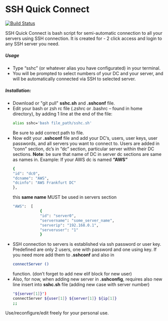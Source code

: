 # SSH Quick Connect

[![Build Status](https://travis-ci.org/joemccann/dillinger.svg?branch=master)](https://travis-ci.org/joemccann/dillinger)

SSH Quick Connect is bash script for semi-automatic connection to all your servers using SSH connection.
It is created for - 2 click access and login to any SSH server you need.
##### Usage
  - Type “sshc” (or whatever alias you have configurated) in your terminal.
  - You will be prompted to select numbers of your DC and your server, and will be automatically connected via SSH to selected server.


##### Installation:
  - Download or "git pull" **sshc.sh** and **.sshconf** file.
  - Edit your bash or zsh rc file (.zshrc or .bashrc – found in home directory), by adding 1 line at the end of the file:
    ```sh
    alias sshc='bash file_path/sshc.sh'
    ```
    Be sure to add correct path to file.
  - Now edit your **.sshconf** file and add your DC’s, users, user keys, user passwords, and all servers you want to connect to. 
    Users are added in “conn” section, dc’s in “dc” section, particular server within their DC sections. 
    **Note**: be sure that name of DC in server dc sections are same as names in.
    Example: If your  AWS dc is named **“AWS”** 
    ```sh
    {
    "id": "dc0",
    "dcname": "AWS",
    "dcinfo": "AWS Frankfurt DC"
    },
    ```
    this **same name** MUST be used in servers section
    ```sh
    "AWS":  [
                {
                "id": "server0",
                "servername": "some_server_name",
                "serverip": "192.168.0.1",
                "serveruser": "1"
                }
    ```
  - SSH connection to servers is established via ssh password or user key. Predefined are only 2 users, one with password and one using key.
    If you need more add them to **.sshconf** and also in 
    ```sh
    connectServer ()
    ```
    function. (don’t forget to add new elif block for new user)
  - Also, for now, when adding new server in **.sshconfig**, requires also new line insert into **sshc.sh** file (adding new case with server number)
    ```sh
    "${server[1]}") 
	connectServer ${user[1]} ${server[1]} ${ip[1]}
	;;
    ```

Use/reconfigure/edit freely for your personal use.
